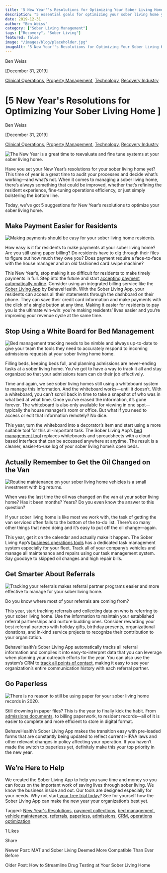 ```yaml
---
title: '5 New Year''s Resolutions for Optimizing Your Sober Living Home'
description: "5 essential goals for optimizing your sober living home year-round. Management insights from the Sober Living App blog archives."
date: 2019-12-31
author: "Ben Weiss"
category: ["Sober Living Management"]
tags: ["Recovery", "Sober Living"]
featured: false
image: "/images/blog/placeholder.jpg"
imageAlt: '5 New Year''s Resolutions for Optimizing Your Sober Living Home'
---
```


Ben Weiss

[December 31, 2019]

[Clinical Operations](/sober-living-app-blog/category/Clinical+Operations), [Property Management](/sober-living-app-blog/category/Property+Management), [Technology](/sober-living-app-blog/category/Technology), [Recovery Industry](/sober-living-app-blog/category/Recovery+Industry)

#  [5 New Year's Resolutions for Optimizing Your Sober Living Home ]

Ben Weiss

[December 31, 2019]

[Clinical Operations](/sober-living-app-blog/category/Clinical+Operations), [Property Management](/sober-living-app-blog/category/Property+Management), [Technology](/sober-living-app-blog/category/Technology), [Recovery Industry](/sober-living-app-blog/category/Recovery+Industry)

![The New Year is a great time to reevaluate and fine tune systems at your sober living home.](/images/blog/5-new-years-resolutions-for-optimizing-your-sober-living-homenbsp/fireworks.png)

Have you set your New Year’s resolutions for your sober living home yet? This time of year is a great time to audit your processes and decide what’s working—and what’s not. When it comes to managing a sober living home, there’s always something that could be improved, whether that’s refining the resident experience, fine-tuning operations efficiency, or just simply bolstering the bottom line. 

Today, we’ve got 5 suggestions for New Year’s resolutions to optimize your sober living home. 

## Make Payment Easier for Residents

![Making payments should be easy for your sober living home residents.](/images/blog/5-new-years-resolutions-for-optimizing-your-sober-living-homenbsp/wallet.png)

How easy is it for residents to make payments at your sober living home? Are you still using paper billing? Do residents have to dig through their files to figure out how much they owe you? Does payment require a face-to-face with the house manager and an old fashioned card swipe machine? 

This New Year’s, stop making it so difficult for residents to make timely payments in full. Step into the future and start [accepting payment automatically online](../../../../features.html#mobile). Consider using an integrated billing service like the [Sober Living App](/) by BehaveHealth. With the Sober Living App, your residents can access all their statements through the dashboard on their phone. They can save their credit card information and make payments with the click of a single button at any time. Making it easier for residents to pay you is the ultimate win-win: you’re making residents’ lives easier and you’re improving your revenue cycle at the same time.

## Stop Using a White Board for Bed Management 

![Bed management tracking needs to be nimble and always up-to-date to give your team the tools they need to accurately respond to incoming admissions requests at your sober living home home.](/images/blog/5-new-years-resolutions-for-optimizing-your-sober-living-homenbsp/whiteboard.png)

Filling beds, keeping beds full, and planning admissions are never-ending tasks at a sober living home. You’ve got to have a way to track it all and stay organized so that your admissions team can do their job effectively.  

Time and again, we see sober living homes still using a whiteboard system to manage this information. And the whiteboard works—until it doesn’t. With a whiteboard, you can’t scroll back in time to take a snapshot of who was in what bed at what time. Once you’ve erased the information, it’s gone forever. The whiteboard is also only available for viewing in one spot—typically the house manager’s room or office. But what if you need to access or edit that information remotely? No dice. 

This year, turn the whiteboard into a decorator’s item and start using a more suitable tool for this all-important task. The Sober Living App’s [bed management tool](../../../../housing.html) replaces whiteboards and spreadsheets with a cloud-based interface that can be accessed anywhere at anytime. The result is a cleaner, easier-to-use log of your sober living home’s open beds.

## Actually Remember to Get the Oil Changed on the Van

![Routine maintenance on your sober living home vehicles is a small investment with big returns.](/images/blog/5-new-years-resolutions-for-optimizing-your-sober-living-homenbsp/oil_change.png)

When was the last time the oil was changed on the van at your sober living home? Has it been months? Years? Do you even know the answer to this question?

If your sober living home is like most we work with, the task of getting the van serviced often falls to the bottom of the to-do list. There’s so many other things that need doing and it’s easy to put off the oil change—again. 

This year, get it on the calendar and actually make it happen. The Sober Living App’s [business operations tools](../../../../operations.html) has a dedicated task management system especially for your fleet. Track all of your company’s vehicles and manage all maintenance and repairs using our task management system. Say goodbye to skipped oil changes and high repair bills. 

## Get Smarter About Referrals 

![Tracking your referrals makes referral partner programs easier and more effective to manage for your sober living home.](/images/blog/5-new-years-resolutions-for-optimizing-your-sober-living-homenbsp/handshake.png)

Do you know where most of your referrals are coming from? 

This year, start tracking referrals and collecting data on who is referring to your sober living home. Use the information to maintain your established referral partnerships and nurture budding ones. Consider rewarding your best referral partners with holiday gifts, birthday presents, organizational donations, and in-kind service projects to recognize their contribution to your organization.

BehaveHealth’s Sober Living App automatically tracks all referral information and compiles it into easy-to-interpret data that you can leverage when planning your outreach efforts for the year. You can also use the system’s CRM to [track all points of contact](../../../../features.html#organizations), making it easy to see your organization’s entire communication history with each referral partner. 

## Go Paperless 

![There is no reason to still be using paper for your sober living home records in 2020.](/images/blog/5-new-years-resolutions-for-optimizing-your-sober-living-homenbsp/stacks_of_paper.png)

Still drowning in paper files? This is the year to finally kick the habit. From [admissions documents](../../../../admission.html), to billing paperwork, to resident records—all of it is easier to complete and more efficient to store in digital format. 

BehaveHealth’s Sober Living App makes the transition easy with pre-loaded forms that are constantly being updated to reflect current HIPAA laws and other relevant changes in policy affecting your operation. If you haven’t made the switch to paperless yet, definitely make this your top priority in the new year. 

## We’re Here to Help 

We created the Sober Living App to help you save time and money so you can focus on the important work of saving lives through sober living. We know the business inside and out. Our tools are designed especially for your needs. Why not start[ ](https://signup.behavehealth.com/)[ your free trial today](https://behavehealth.com/get-started)? See for yourself how the Sober Living App can make the new year your organization’s best yet.

Tagged: [New Year's Resolutions](/sober-living-app-blog/tag/New+Year's+Resolutions), [payment collections](/sober-living-app-blog/tag/payment+collections), [bed management](/sober-living-app-blog/tag/bed+management), [vehicle maintenance](https://soberlivingapp.com/sober-living-app-blog/tag/vehicle+maintenance), [referrals](/sober-living-app-blog/tag/referrals), [paperless](https://soberlivingapp.com/sober-living-app-blog/tag/paperless), [admissions](/sober-living-app-blog/tag/admissions), [CRM](https://soberlivingapp.com/sober-living-app-blog/tag/CRM), [operations optimization](https://soberlivingapp.com/sober-living-app-blog/tag/operations+optimization)

1 Likes

Share

Newer Post: MAT and Sober Living Deemed More Compatible Than Ever Before

Older Post: How to Streamline Drug Testing at Your Sober Living Home